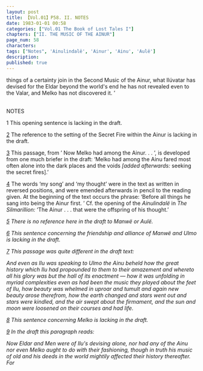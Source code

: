 ```yaml
---
layout: post
title: 【Vol.01】P58. II. NOTES
date: 1983-01-01 00:58
categories: ["Vol.01 The Book of Lost Tales I"]
chapters: ["II. THE MUSIC OF THE AINUR"]
page_num: 58
characters: 
tags: ["Notes", 'Ainulindalë', 'Ainur', 'Ainu', 'Aulë']
description: 
published: true
---
```


<p style="text-indent: 0;">
things of a certainty join in the Second Music of the Ainur, what Ilúvatar has devised for the Eldar beyond the world's end he has not revealed even to the Valar, and Melko has not discovered it. ’
</p>

<BR>
NOTES

1  This opening sentence is lacking in the draft.

[2]({{site.baseurl}}/vol01-p50) The reference to the setting of the Secret Fire within the Ainur is lacking in the draft.

[3]({{site.baseurl}}/vol01-p51) This passage, from ’ Now Melko had among the Ainur. . . ’, is developed from one much briefer in the draft: ‘Melko had among the Ainu fared most often alone into the dark places and the voids <I>[added afterwards:</I> seeking the secret fires].’

[4]({{site.baseurl}}/vol01-p52) The words ‘my song’ and ‘my thought’ were in the text as written in reversed positions, and were emended afterwards in pencil to the reading given. At the beginning of the text occurs the phrase: ‘Before all things he sang into being the Ainur first. ’ Cf. the opening of the <I>Ainulindalë</I> in <I>The Silmarillion:</I> ‘The Ainur . . . that were the offspring of his thought.’

<I>[5]({{site.baseurl}}/vol01-p53</I>) There is no reference here in the draft to Manwë or Aulë.

[6]({{site.baseurl}}/vol01-p54) This sentence concerning the friendship and alliance of Manwë and Ulmo is lacking in the draft.

[7]({{site.baseurl}}/vol01-p54) This passage was quite different in the draft text:

And even as Ilu was speaking to Ulmo the Ainu beheld how the great history which Ilu had propounded to them to their amazement and whereto all his glory was but the hall of its enactment — how it was unfolding in myriad complexities even as had been the music they played about the feet of Ilu, how beauty was whelmed in uproar and tumult and again new beauty arose therefrom, how the earth changed and stars went out and stars were kindled, and the air swept about the firmament, and the sun and moon were loosened on their courses and had life.

[8]({{site.baseurl}}/vol01-p55) This sentence concerning Melko is lacking in the draft.

[9]({{site.baseurl}}/vol01-p55) In the draft this paragraph reads:

Now Eldar and Men were of Ilu's devising alone, nor had any of the Ainu nor even Melko aught to do with their fashioning, though in truth his music of old and his deeds in the world mightily affected their history thereafter. For


